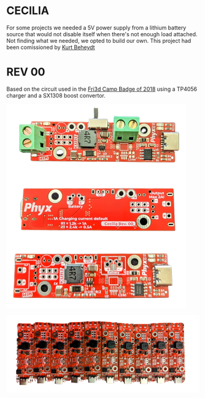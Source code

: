 # CECILIA
For some projects we needed a 5V power supply from a lithium battery source that would not disable itself when there's not enough load attached. Not finding what we needed, we opted to build our own.
This project had been comissioned by [Kurt Beheydt](https://github.com/kurtbeheydt)

# REV 00

Based on the circuit used in the [Fri3d Camp Badge of 2018](https://github.com/Fri3dCamp/badge/tree/master) using a TP4056 charger and a SX1308 boost convertor.

![PCBs assembled](media/CECILA_00_TOP-BOT.png)

![first batch arrived](media/CECILIA_00_x10.png)